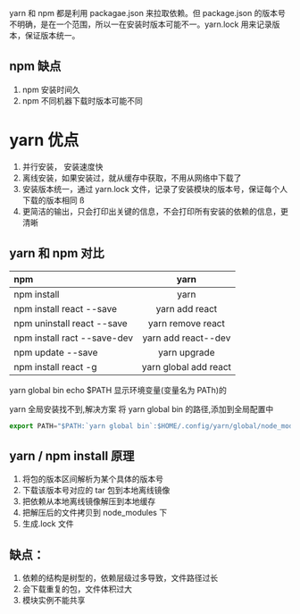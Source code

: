 yarn 和 npm 都是利用 packagae.json 来拉取依赖。但 package.json 的版本号不明确，是在一个范围，所以一在安装时版本可能不一。yarn.lock 用来记录版本，保证版本统一。

## npm 缺点

1.  npm 安装时间久
2.  npm 不同机器下载时版本可能不同

# yarn 优点

1. 并行安装， 安装速度快
2. 离线安装，如果安装过，就从缓存中获取，不用从网络中下载了
3. 安装版本统一，通过 yarn.lock 文件，记录了安装模块的版本号，保证每个人下载的版本相同 ß
4. 更简洁的输出，只会打印出关键的信息，不会打印所有安装的依赖的信息，更清晰

## yarn 和 npm 对比

| npm                         |         yarn          |
| :-------------------------- | :-------------------: |
| npm install                 |         yarn          |
| npm install react --save    |    yarn add react     |
| npm uninstall react --save  |   yarn remove react   |
| npm install ract --save-dev |  yarn add react--dev  |
| npm update --save           |     yarn upgrade      |
| npm install react -g        | yarn global add react |

yarn global bin
echo \$PATH 显示环境变量(变量名为 PATh)的

yarn 全局安装找不到,解决方案
将 yarn global bin 的路径,添加到全局配置中

```js
export PATH="$PATH:`yarn global bin`:$HOME/.config/yarn/global/node_modules/.bin"
```

## yarn / npm install 原理

1. 将包的版本区间解析为某个具体的版本号
2. 下载该版本号对应的 tar 包到本地离线镜像
3. 把依赖从本地离线镜像解压到本地缓存
4. 把解压后的文件拷贝到 node_modules 下
5. 生成.lock 文件

## 缺点：

1. 依赖的结构是树型的，依赖层级过多导致，文件路径过长
2. 会下载重复的包，文件体积过大
3. 模块实例不能共享
